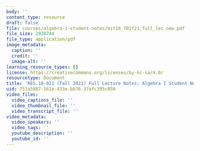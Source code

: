 ```yaml
---
body: ''
content_type: resource
draft: false
file: courses/algebra-i-student-notes/mit18_701f21_full_lec_new.pdf
file_size: 2938744
file_type: application/pdf
image_metadata:
  caption: ''
  credit: ''
  image-alt: ''
learning_resource_types: []
license: https://creativecommons.org/licenses/by-nc-sa/4.0/
resourcetype: Document
title: 'RES.18-011 (Fall 2021) Full Lecture Notes: Algebra I Student Notes'
uid: 751a5987-161e-433e-bb76-37afc395c859
video_files:
  video_captions_file: ''
  video_thumbnail_file: ''
  video_transcript_file: ''
video_metadata:
  video_speakers: ''
  video_tags: ''
  youtube_description: ''
  youtube_id: ''
---
```

